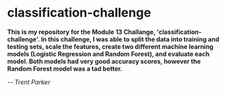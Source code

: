 # classification-challenge

**This is my repository for the Module 13 Challange, 'classification-challenge'. In this challenge, I was able to split the data into training and testing sets, scale the features, create two different machine learning models (Logistic Regression and Random Forest), and evaluate each model. Both models had very good accuracy scores, however the Random Forest model was a tad better.**

*-- Trent Parker*